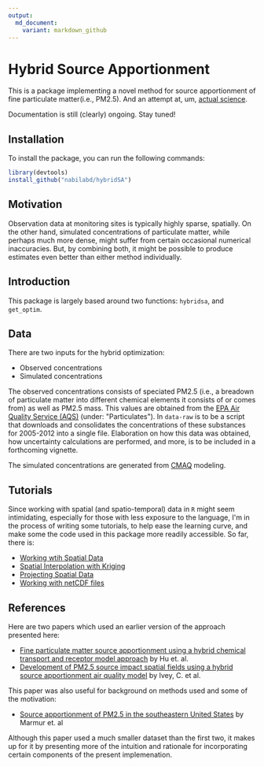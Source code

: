 ```yaml
---
output:
  md_document:
    variant: markdown_github
---
```


<!-- README.md is generated from README.Rmd. Please edit that file -->




# Hybrid Source Apportionment

This is a package implementing a novel method for source apportionment of fine particulate matter(i.e., PM2.5). And an attempt at, um, [actual science](http://simplystatistics.org/2013/01/23/statisticians-and-computer-scientists-if-there-is-no-code-there-is-no-paper/).

Documentation is still (clearly) ongoing. Stay tuned!

## Installation

To install the package, you can run the following commands:


```r
library(devtools)
install_github("nabilabd/hybridSA")
```


## Motivation

Observation data at monitoring sites is typically highly sparse, spatially. On the other hand, simulated concentrations of particulate matter, while perhaps much more dense, might suffer from certain occasional numerical inaccuracies. But, by combining both, it might be possible to produce estimates even better than either method individually. 


## Introduction






This package is largely based around two functions: `hybridsa`, and `get_optim`.


## Data

There are two inputs for the hybrid optimization: 

* Observed concentrations
* Simulated concentrations

The observed concentrations consists of speciated PM2.5 (i.e., a breadown of particulate matter into different chemical elements it consists of or comes from) as well as PM2.5 mass. This values are obtained from the [EPA Air Quality Service (AQS)](http://aqsdr1.epa.gov/aqsweb/aqstmp/airdata/download_files.html#Daily) (under: "Particulates"). In `data-raw` is to be a script that downloads and consolidates the concentrations of these substances for 2005-2012 into a single file. Elaboration on how this data was obtained, how uncertainty calculations are performed, and more, is to be included in a forthcoming vignette.

The simulated concentrations are generated from [CMAQ](https://www.cmascenter.org/cmaq/) modeling. 

## Tutorials 

Since working with spatial (and spatio-temporal) data in `R` might seem intimidating, especially for those with less exposure to the language, I'm in the process of writing some tutorials, to help ease the learning curve, and make some the code used in this package more readily accessible. So far, there is: 
* [Working wtih Spatial Data](http://rpubs.com/nabilabd/134781)
* [Spatial Interpolation with Kriging](http://rpubs.com/nabilabd/118172) 
* [Projecting Spatial Data](http://rpubs.com/nabilabd/142092)
* [Working with netCDF files](http://rpubs.com/nabilabd/119121)


## References

Here are two papers which used an earlier version of the approach presented here: 
* [Fine particulate matter source apportionment using a hybrid chemical transport and receptor model approach](http://atmos-chem-phys.net/14/5415/2014/) by Hu et. al.
* [Development of PM2.5 source impact spatial fields using a hybrid source apportionment air quality model](http://www.geosci-model-dev.net/8/2153/2015/gmd-8-2153-2015.html) by Ivey, C. et al.

This paper was also useful for background on methods used and some of the motivation:
* [Source apportionment of PM2.5 in the southeastern United States](http://www.sciencedirect.com/science/article/pii/S1352231005011945) by Marmur et. al

Although this paper used a much smaller dataset than the first two, it makes up for it by presenting more of the intuition and rationale for incorporating certain components of the present implemenation.

